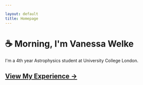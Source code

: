 ```yaml
---

layout: default
title: Homepage
---
```


# ☕️ Morning, I'm Vanessa Welke
I'm a 4th year Astrophysics student at University College London.

[View My Experience →](/experience/)
---
